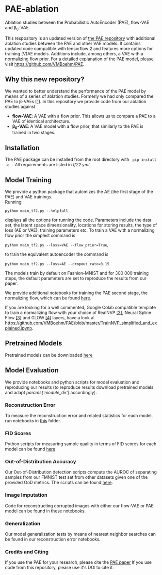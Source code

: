 # PAE-ablation
Ablation studies between the Probabilistic AutoEncoder (PAE), flow-VAE and &beta;<sub>0</sub>-VAE.

This respository is an updated version of [the PAE repository](https://github.com/VMBoehm/PAE) with additional ablation studies between the PAE and other VAE models. It contains updated code compatible with tensorflow 2 and features more options for training (V)AE models. Additions include, among others, a VAE with a normalizing flow prior. For a detailed explanation of the PAE model, please visit https://github.com/VMBoehm/PAE.

## Why this new repository?
We wanted to better understand the performance of the PAE model by means of a series of ablation studies. Formerly we had only compared the PAE to &beta;-VAEs [[1]](https://openreview.net/forum?id=Sy2fzU9gl).
In this repository we provide code from our ablation studies against 
- **flow-VAE**: A VAE with a flow prior. This allows us to compare a PAE to a VAE of identical architecture.
- **&beta;<sub>0</sub>-VAE**: A VAE model with a flow prior, that similarly to the PAE is trained in two stages.

## Installation
The PAE package can be installed from the root directory with
``` pip install -e .```
All requirements are listed in *tf22.yml*

## Model Training
We provide a python package that automizes the AE (the first stage of the PAE) and VAE trainings.   
Running   

```python main_tf2.py --helpfull```   

displays all the options for running the code. 
Parameters include the data set, the latent space dimensionality, locations for storing results, the type of loss (AE or VAE), training parameters etc.
To train a VAE with a normalizing flow prior the simplest command is

```python main_tf2.py --loss=VAE --flow_prior=True```, 

to train the equivalent autoencoder the command is

```python main_tf2.py --loss=AE --dropout_rate=0.15```.

The models train by default on Fashion-MNIST and for 300 000 training steps, the default parameters are set to reproduce the results from our paper. 

We provide additional notebooks for training the PAE second stage, the normalizing flow, which can be found [here](https://github.com/VMBoehm/PAE-ablation/tree/master/notebooks/FlowTraining).

If you are looking for a well commented, Google Colab compatible template to train a normalizing flow with your choice of RealNVP [[2]](https://openreview.net/forum?id=HkpbnH9lx), Neural Spline Flow [[3]](https://openreview.net/forum?id=VRBovC34Lox) and GLOW [[4]](https://openreview.net/forum?id=SO0seyEEKZ) layers, have a look at https://github.com/VMBoehm/PAE/blob/master/TrainNVP_simplified_and_explained.ipynb.


## Pretrained Models
Pretrained models can be downloaded [here](https://zenodo.org/record/5130620)

## Model Evaluation
We provide notebooks and python scripts for model evaluation and reproducing our results (to reproduce results download pretrained models and adapt *params['module_dir']* accordingly).

### Reconstruction Error
To measure the reconstruction error and related statistics for each model, run notebooks in [this](https://github.com/VMBoehm/PAE-ablation/tree/master/notebooks/Reconstructions) folder.

### FID Scores
Python scripts for measuring sample quality in terms of FID scores for each model can be found [here](https://github.com/VMBoehm/PAE-ablation/tree/master/scripts/FIDScores)

### Out-of-Distribution Accuracy
Our Out-of-Distribution detection scripts compute the AUROC of separating samples from our FMNIST test set from other datasets given one of the provided OoD metrics.
The scripts can be found [here](https://github.com/VMBoehm/PAE-ablation/tree/master/scripts/OoD). 

### Image Imputation
Code for reconstructing corrupted images with either our flow-VAE or PAE model can be found in these [notebooks](https://github.com/VMBoehm/PAE-ablation/tree/master/notebooks/ImageRestoration).

### Generalization
Our model generalization tests by means of nearest neighbor searches can be found in our reconstruction error notebooks. 

### Credits and Citing
If you use the PAE for your research, please cite the [PAE paper](https://arxiv.org/abs/2006.05479)
If you use code from this repository, please use it's DOI to cite it.
